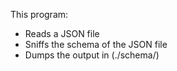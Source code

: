 This program:
- Reads a JSON file
- Sniffs the schema of the JSON file 
- Dumps the output in (./schema/)
